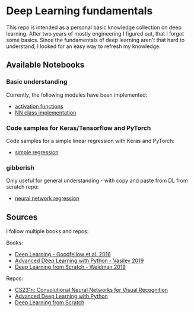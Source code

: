 # Deep Learning fundamentals

This repo is intended as a personal basic knowledge collection on deep learning.
After two years of mostly engineering I figured out, that I forgot some basics.
Since the fundamentals of deep learning aren't that hard to understand, I looked for an easy way
to refresh my knowledge.


## Available Notebooks


### Basic understanding

Currently, the following modules have been implemented:

- [activation functions](https://github.com/SteffenHaeussler/deep_learning_fundamentals/blob/master/activation_functions.ipynb)
- [NN class implementation](https://github.com/SteffenHaeussler/deep_learning_fundamentals/blob/master/building_classes_for_nn.ipynb)

### Code samples for Keras/Tensorflow and PyTorch

Code samples for a simple linear regression with Keras and PyTorch:

- [simple regression](https://github.com/SteffenHaeussler/deep_learning_fundamentals/blob/master/simple_regression.ipynb)


### gibberish

Only useful for general understanding - with copy and paste from DL from scratch repo:
- [neural network regression](https://github.com/SteffenHaeussler/deep_learning_fundamentals/blob/master/neural_network_regression.ipynb)



## Sources

I follow multiple books and repos:

Books:
- [Deep Learning - Goodfellow et al. 2016](https://www.deeplearningbook.org/)
- [Advanced Deep Learning with Python - Vasilev 2019](https://www.packtpub.com/eu/data/advanced-deep-learning-with-python)
- [Deep Learning from Scratch - Weidman 2019](https://www.oreilly.com/library/view/deep-learning-from/9781492041405/)

Repos:
- [CS231n: Convolutional Neural Networks for Visual Recognition](https://cs231n.github.io/)
- [Advanced Deep Learning with Python](https://github.com/ivan-vasilev/advanced-deep-learning-with-python)
- [Deep Learning from Scratch](https://github.com/SethHWeidman/DLFS_code)
